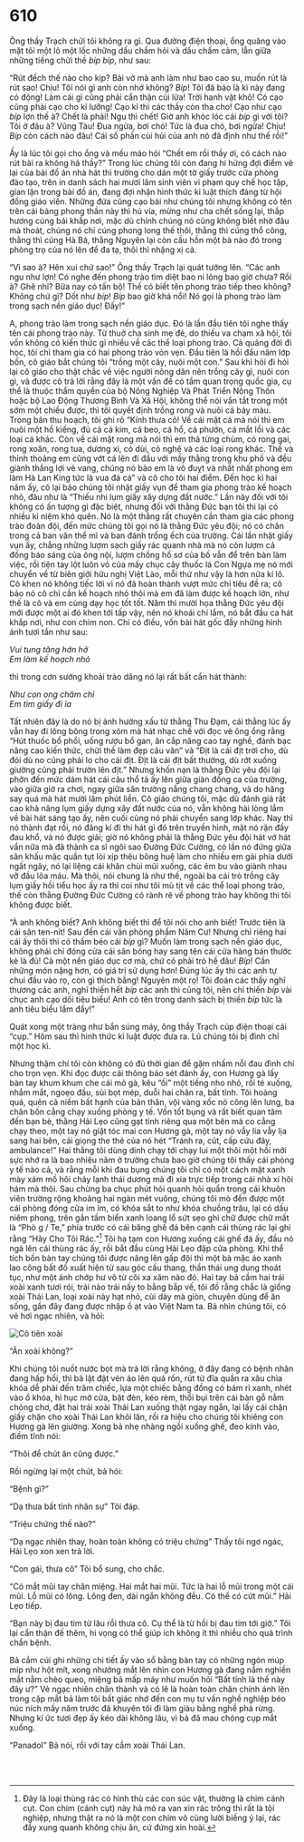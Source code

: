 # 610

Ông thầy Trạch chửi tôi không ra gì. Qua đường điện thoại, ổng quăng vào mặt tôi một lô một lốc những dấu chấm hỏi và dấu chấm cảm, lẫn giữa những tiếng chửi thề _bíp bíp_, như sau:

“Rút đếch thế nào cho kịp? Bài vở mà anh làm như bao cao su, muốn rút là rút sao! Chịu! Tôi nói gì anh còn nhớ không? _Bíp_! Tôi đã bảo là kì này đang có động! Làm cái gì cũng phải cẩn thận củi lửa! Trời hanh vật khô! Có cạo cũng phải cạo cho kĩ lưỡng! Cạo kĩ thì các thầy còn tha cho! Cạo như cạo _bíp_ lợn thế à? Chết là phải! Ngu thì chết! Giờ anh khóc lóc cái _bíp_ gì với tôi? Tôi ở đâu à? Vũng Tàu! Đua ngửa, bơi chó! Tức là đua chó, bơi ngửa! Chịu! _Bíp_ còn cách nào đâu! Cái số phần cùi hủi của anh nó đã định như thế rồi!”

Ấy là lúc tôi gọi cho ổng và mếu máo hỏi “Chết em rồi thầy ơi, có cách nào rút bài ra không hả thầy?” Trong lúc chúng tôi còn đang hí hửng đợi điểm vẽ lại của bài đồ án nhà hát thì trường cho dán một tờ giấy trước cửa phòng đào tạo, trên in danh sách hai mươi lăm sinh viên vi phạm quy chế học tập, gian lận trong bài đồ án, đang đợi nhận hình thức kỉ luật thích đáng từ hội đồng giáo viên. Những đứa cũng cạo bài như chúng tôi nhưng không có tên trên cái bảng phong thần này thì hú vía, mừng như cha chết sống lại, thắp hương cúng bái khắp nơi, mặc dù chính chúng nó cũng không biết nhờ đâu mà thoát, chúng nó chỉ cúng phong long thế thôi, thằng thì cúng thổ công, thằng thì cúng Hà Bá, thằng Nguyên lại còn cầu hồn một bà nào đó trong phòng trọ của nó lên để đa tạ, thôi thì nhặng xị cả.

“Vì sao à? Hên xui chứ sao!” Ông thầy Trạch lại quát tướng lên. “Các anh ngu như lợn! Có nghe đến phong trào tìm diệt bao ni lông bao giờ chưa? Rồi à? Ghê nhỉ? Bữa nay có tấn bộ! Thế có biết tên phong trào tiếp theo không? Không chứ gì? Dốt như _bíp_! _Bíp_ bao giờ khá nổi! Nó gọi là phong trào làm trong sạch nền giáo dục! Đấy!” 

A, phong trào làm trong sạch nền giáo dục. Đó là lần đầu tiên tôi nghe thấy tên cái phong trào này. Từ thuở cha sinh mẹ đẻ, do thiếu va chạm xã hội, tôi vốn không có kiến thức gì nhiều về các thể loại phong trào. Cả quãng đời đi học, tôi chỉ tham gia có hai phong trào vỏn vẹn. Đầu tiên là hồi đầu năm lớp bốn, cô giáo bắt chúng tôi “trồng một cây, nuôi một con.” Sau khi hỏi đi hỏi lại cô giáo cho thật chắc về việc người nông dân nên trồng cây gì, nuôi con gì, và được cô trả lời rằng đây là một vấn đề có tầm quan trọng quốc gia, cụ thể là thuộc thẩm quyền của bộ Nông Nghiệp Và Phát Triển Nông Thôn hoặc bộ Lao Động Thương Binh Và Xã Hội, không thể nói vắn tắt trong một sớm một chiều được, thì tôi quyết định trồng rong và nuôi cá bảy màu. Trong bản thu hoạch, tôi ghi rõ “Kính thưa cô! Về cái mặt cá mà nói thì em nuôi một hồ kiếng, đủ cả cá kim, cá beo, cá hổ, cá phướn, cá mắt lồi và các loại cá khác. Còn về cái mặt rong mà nói thì em thả từng chùm, có rong gai, rong xoăn, rong tua, dương xỉ, cỏ dùi, cỏ nghệ và các loại rong khác. Thế và thỉnh thoảng em cũng vớt cá lên đi đấu với mấy thằng trong khu phố và đều giành thắng lợi vẻ vang, chúng nó bảo em là vô đuỵt và nhất nhất phong em làm Hà Lan King tức là vua đá cá” và cô cho tôi hai điểm. Đến học kì hai năm ấy, cô lại bảo chúng tôi nhặt giấy vụn để tham gia phong trào kế hoạch nhỏ, đâu như là “Thiếu nhi lụm giấy xây dựng đất nước.” Lần này đối với tôi không có ấn tượng gì đặc biệt, nhưng đối với thằng Đức bạn tôi thì lại có nhiều kỉ niệm khó quên. Nó là một thằng rất chuyên cần tham gia các phong trào đoàn đội, đến mức chúng tôi gọi nó là thằng Đức yêu đội; nó có chân trong cả ban văn thể mĩ và ban đánh trống ếch của trường. Cái lần nhặt giấy vụn ấy, chẳng những lượm sạch giấy rác quanh nhà mà nó còn lượm cả đống báo sáng của ông nội, lượm chồng hồ sơ của bố vẫn để trên bàn làm việc, rồi tiện tay lột luôn vỏ của mấy chục cây thuốc lá Con Ngựa mẹ nó mới chuyển về từ biên giới hữu nghị Việt Lào, mỗi thứ như vậy là hơn nửa kí lô. Cô khen nó không tiếc lời vì nó đã hoàn thành vượt mức chỉ tiêu đề ra; cô bảo nó cô chỉ cần kế hoạch nhỏ thôi mà em đã làm được kế hoạch lớn, như thế là cô và em cùng dạy học tốt tốt. Năm thì mười họa thằng Đức yêu đội mới được một ai đó khen tới tấp vậy, nên nó khoái chí lắm, nó bắt đầu ca hát khắp nơi, như con chim non. Chỉ có điều, vốn bài hát gốc đầy những hình ảnh tươi tắn như sau:

_Vui tung tăng hớn hở  
Em làm kế hoạch nhỏ_

thì trong cơn sướng khoái trào dâng nó lại rất bất cẩn hát thành:

_Như con ong chăm chỉ  
Em tìm giấy đi ỉa_

Tất nhiên đây là do nó bị ảnh hưởng xấu từ thằng Thu Đạm, cái thằng lúc ấy vẫn hay đi lông bông trong xóm mà hát nhạc chế với đọc vè ông ổng rằng “Hút thuốc bổ phổi, uống rượu bổ gan, ăn cắp nâng cao tay nghề, đánh bạc nâng cao kiến thức, chửi thề làm đẹp câu văn” và “Địt là cái địt trời cho, dù đói dù no cũng phải lo cho cái địt. Địt là cái địt bất thường, dù rớt xuống giường cũng phải trườn lên địt.” Nhưng khốn nạn là thằng Đức yêu đội lại phởn đến mức dám hát cái câu thổ tả ấy lên giữa giàn đồng ca của trường, vào giữa giờ ra chơi, ngay giữa sân trường nắng chang chang, và do hăng say quá mà hát mười lăm phút liền. Cô giáo chúng tôi, mặc dù đánh giá rất cao khả năng lụm giấy dựng xây đất nước của nó, vẫn không hài lòng lắm về bài hát sáng tạo ấy, nên cuối cùng nó phải chuyển sang lớp khác. Nay thì nó thành đạt rồi, nó đăng kí đi thi hát gì đó trên truyền hình, mặt nó rặn đầy đau khổ, và nó được giải; giờ nó không phải là thằng Đức yêu đội hát vớ hát vẩn nữa mà đã thành ca sĩ ngôi sao Đường Đức Cường, có lần nó đứng giữa sân khấu mặc quần tụt lòi xịp thêu bông huệ làm cho nhiều em gái phía dưới ngất ngây, nó lại liệng cái khăn chùi mũi xuống, các ẻm bu vào giành nhau vỡ đầu lõa máu. Mà thôi, nói chung là như thế, ngoài ba cái trò trồng cây lụm giấy hồi tiểu học ấy ra thì coi như tôi mù tịt về các thể loại phong trào, thế còn thằng Đường Đức Cường có rành rẽ về phong trào hay không thì tôi không được biết.

“À anh không biết? Anh không biết thì để tôi nói cho anh biết! Trước tiên là cái sân ten-nít! Sau đến cái văn phòng phẩm Năm Cư! Nhưng chỉ riêng hai cái ấy thôi thì có thấm béo cái _bíp_ gì? Muốn làm trong sạch nền giáo dục, không phải chỉ đóng cửa cái sân bóng hay sang tên cái cửa hàng bán thước kẻ là đủ! Cả một nền giáo dục cơ mà, chứ có phải trò hề đâu! _Bíp_! Cần những món nặng hơn, có giá trị sử dụng hơn! Đúng lúc ấy thì các anh tự chui đầu vào rọ, còn gì thích bằng! Nguyên một rọ! Tôi đoán các thầy nghĩ thương các anh, nghĩ thiến hết _bíp_ các anh thì cũng tội, nên chỉ thiến _bíp_ vài chục anh cạo dối tiêu biểu! Anh có tên trong danh sách bị thiến _bíp_ tức là anh tiêu biểu lắm đấy!”

Quát xong một tràng như bắn súng máy, ông thầy Trạch cúp điện thoại cái “cụp.” Hôm sau thì hình thức kỉ luật được đưa ra. Lũ chúng tôi bị đình chỉ một học kì. 

Nhưng thậm chí tôi còn không có đủ thời gian để gặm nhấm nỗi đau đình chỉ cho trọn vẹn. Khi đọc được cái thông báo sét đánh ấy, con Hương gà lấy bàn tay khum khum che cái mỏ gà, kêu “ối” một tiếng nho nhỏ, rồi té xuống, nhắm mắt, ngoẹo đầu, sùi bọt mép, duỗi hai chân ra, bất tỉnh. Tôi hoảng quá, quên cả niềm bất hạnh của bản thân, vội vàng xốc nó cõng lên lưng, ba chân bốn cẳng chạy xuống phòng y tế. Vốn tốt bụng và rất biết quan tâm đến bạn bè, thằng Hải Lẹo cũng gạt tình riêng qua một bên mà co cẳng chạy theo, một tay nó giật tóc mai con Hương gà, một tay nó vẫy lia vẫy lịa sang hai bên, cái giọng the thé của nó hét “Tránh ra, cút, cấp cứu đây, ambulance!” Hai thằng tôi dùng dinh chạy tới chạy lui một thôi một hồi mới sực nhớ ra là bao nhiêu năm ở trường chưa bao giờ chúng tôi thấy cái phòng y tế nào cả, và rằng mỗi khi đau bụng chúng tôi chỉ có một cách mặt xanh mày xám mồ hôi chảy lạnh thái dương mà đi xia trực tiếp trong cái nhà xí hôi hám mà thôi. Sau chừng ba chục phút hỏi quanh hỏi quẩn trong cái khuôn viên trường rộng khoảng hai ngàn mét vuông, chúng tôi mò đến được một cái phòng đóng cửa im ỉm, có khóa sắt to như khóa chuồng trâu, lại có dấu niêm phong, trên gắn tấm biển xanh loang lổ sứt sẹo ghi chữ được chữ mất là “Phò g / Te,” phía trước có cái băng ghế đá bên cạnh cái thùng rác lại ghi rằng “Hãy Cho Tôi Rác.”[^1] Tôi hạ tạm con Hương xuống cái ghế đá ấy, đầu nó ngả lên cái thùng rác ấy, rồi bắt đầu cùng Hải Lẹo đập cửa phòng. Khi thể tích bốn bàn tay chúng tôi được nâng lên gấp đôi thì một bà mặc áo xanh lao công bất đồ xuất hiện từ sau góc cầu thang, thần thái ung dung thoát tục, như một ánh chớp hư vô từ cõi xa xăm nào đó. Hai tay bả cầm hai trái xoài xanh tươi rói, trái nào trái nấy to bằng bắp vế, tôi đồ rằng chắc là giống xoài Thái Lan, loại xoài này hạt nhỏ, cùi dày mà giòn, chuyên dùng để ăn sống, gần đây đang được nhập ồ ạt vào Việt Nam ta. Bả nhìn chúng tôi, có vẻ hơi ngạc nhiên, và hỏi: 

![Cô tiên xoài](../images/xoai.jpg)

“Ăn xoài không?”

Khi chúng tôi nuốt nước bọt mà trả lời rằng không, ở đây đang có bệnh nhân đang hấp hối, thì bả lật đật vén áo lên quá rốn, rút từ đĩa quần ra xâu chìa khóa dễ phải đến trăm chiếc, lựa một chiếc bằng đồng có bám rỉ xanh, nhét vào ổ khóa, hì hục mở cửa, bật đèn, kéo rèm, thổi bụi trên cái bàn gỗ nằm chỏng chơ, đặt hai trái xoài Thái Lan xuống thật ngay ngắn, lại lấy cái chặn giấy chặn cho xoài Thái Lan khỏi lăn, rồi ra hiệu cho chúng tôi khiêng con Hương gà lên giường. Xong bả nhẹ nhàng ngồi xuống ghế, đeo kính vào, điềm tĩnh nói:

“Thôi để chút ăn cũng được.”

Rồi ngừng lại một chút, bả hỏi:

“Bệnh gì?”

“Dạ thưa bất tỉnh nhân sự” Tôi đáp. 

“Triệu chứng thế nào?”

“Dạ ngạc nhiên thay, hoàn toàn không có triệu chứng” Thấy tôi ngơ ngác, Hải Lẹo xon xen trả lời.

“Con gái, thưa cô” Tôi bổ sung, cho chắc.

“Có mắt mũi tay chân miệng. Hai mắt hai mũi. Tức là hai lỗ mũi trong một cái mũi. Lỗ mũi có lông. Lông đen, dài ngắn không đều. Có thể có cứt mũi.” Hải Lẹo tiếp.

“Bạn này bị đau tim từ lâu rồi thưa cô. Cụ thể là từ hồi bị đau tim tới giờ.” Tôi lại cẩn thận đế thêm, hi vọng có thể giúp ích không ít thì nhiều cho quá trình chẩn bệnh. 

Bả cắm cúi ghi những chi tiết ấy vào sổ bằng bàn tay có những ngón múp míp như hột mít, xong nhướng mắt lên nhìn con Hương gà đang nắm nghiền mắt nằm chèo queo, miệng bả mấp máy như muốn hỏi “Bất tỉnh là thế này đây ư?” Vẻ ngạc nhiên chân thành và có lẽ là hoàn toàn chân chính ánh lên trong cặp mắt bả làm tôi bất giác nhớ đến con mụ tư vấn nghề nghiệp béo núc ních mấy năm trước đã khuyên tôi đi làm giàu bằng nghề phá rừng. Nhưng kí ức tươi đẹp ấy kéo dài không lâu, vì bả đã mau chóng cụp mắt xuống. 

“Panadol” Bả nói, rồi với tay cầm xoài Thái Lan.

<br><br>

[^1]: Đây là loại thùng rác có hình thù các con súc vật, thường là chim cánh cụt. Con chim (cánh cụt) này hả mỏ ra van xin rác trông thì rất là tội nghiệp, nhưng thật ra nó là một con chim vô cùng lười biếng ỷ lại, rác đầy xung quanh không chịu ăn, cứ đứng xin hoài.
